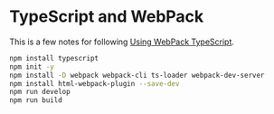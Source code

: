 # TypeScript and WebPack

This is a few notes for following [Using WebPack TypeScript](https://blog.logrocket.com/using-webpack-typescript/).

```sh
npm install typescript
npm init -y
npm install -D webpack webpack-cli ts-loader webpack-dev-server
npm install html-webpack-plugin --save-dev
npm run develop
npm run build
```

